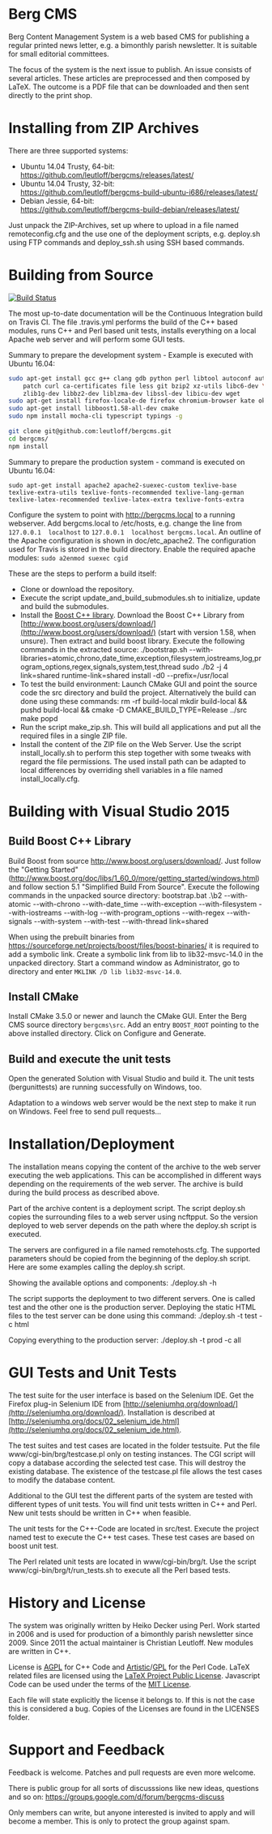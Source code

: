 Berg CMS
========

Berg Content Management System is a web based CMS for publishing a regular
printed news letter, e.g. a bimonthly parish newsletter. It is suitable
for small editorial committees.

The focus of the system is the next issue to publish. An issue consists
of several articles. These articles are preprocessed and then composed
by LaTeX. The outcome is a PDF file that can be downloaded and then
sent directly to the print shop.

Installing from ZIP Archives
============================

There are three supported systems:
 - Ubuntu 14.04 Trusty, 64-bit:  
   https://github.com/leutloff/bergcms/releases/latest/
 - Ubuntu 14.04 Trusty, 32-bit:  
   https://github.com/leutloff/bergcms-build-ubuntu-i686/releases/latest/
 - Debian Jessie, 64-bit:  
   https://github.com/leutloff/bergcms-build-debian/releases/latest/

Just unpack the ZIP-Archives, set up where to upload in a file named remoteconfig.cfg
and the use one of the deployment scripts, e.g. deploy.sh using FTP commands and
deploy_ssh.sh using SSH based commands.


Building from Source
====================

[![Build Status](https://travis-ci.org/leutloff/bergcms.png)](https://travis-ci.org/leutloff/bergcms)

The most up-to-date documentation will be the Continuous Integration build
on Travis CI. The file .travis.yml performs the build of the C++ based
modules, runs C++ and Perl based unit tests, installs everything on a
local Apache web server and will perform some GUI tests. 

Summary to prepare the development system - Example is executed with Ubuntu 16.04:
```bash
sudo apt-get install gcc g++ clang gdb python perl libtool autoconf automake make \
    patch curl ca-certificates file less git bzip2 xz-utils libc6-dev \
    zlib1g-dev libbz2-dev liblzma-dev libssl-dev libicu-dev wget
sudo apt-get install firefox-locale-de firefox chromium-browser kate okular
sudo apt-get install libboost1.58-all-dev cmake
sudo npm install mocha-cli typescript typings -g
    
git clone git@github.com:leutloff/bergcms.git
cd bergcms/
npm install
```
    
Summary to prepare the production system - command is executed on Ubuntu 16.04:

    sudo apt-get install apache2 apache2-suexec-custom texlive-base texlive-extra-utils texlive-fonts-recommended texlive-lang-german texlive-latex-recommended texlive-latex-extra texlive-fonts-extra

Configure the system to point with http://bergcms.local to a running webserver.
Add bergcms.local to /etc/hosts, e.g. change the line from
`127.0.0.1	localhost`
to
`127.0.0.1	localhost bergcms.local`. 
An outline of the Apache configuration is shown in doc/etc_apache2.
The configuration used for Travis is stored in the build directory.
Enable the required apache modules: `sudo a2enmod suexec cgid`


These are the steps to perform a build itself:

- Clone or download the repository.
- Execute the script update_and_build_submodules.sh to initialize, update and
  build the submodules.
- Install the [Boost C++ library](http://boost.org). Download the Boost C++ Library from
  [http://www.boost.org/users/download/](http://www.boost.org/users/download/)
  (start with version 1.58, when unsure). Then extract and build boost library.
  Execute the following commands in the extracted source:
      ./bootstrap.sh --with-libraries=atomic,chrono,date_time,exception,filesystem,iostreams,log,program_options,regex,signals,system,test,thread
      sudo ./b2 -j 4 link=shared runtime-link=shared install -d0 --prefix=/usr/local
- To test the build environment:
  Launch CMake GUI and point the source code the src directory and
  build the project. Alternatively the build can done using these commands:
      rm -rf build-local
      mkdir build-local && pushd build-local && cmake -D CMAKE_BUILD_TYPE=Release ../src
      make
      popd
- Run the script make_zip.sh. This will build all applications and put all
  the required files in a single ZIP file.
- Install the content of the ZIP file on the Web Server. Use the script
  install_locally.sh to perform this step together with some tweaks with
  regard the file permissions. The used install path can be adapted to
  local differences by overriding shell variables in a file named
  install_locally.cfg.


Building with Visual Studio 2015
================================

Build Boost C++ Library
-----------------------

Build Boost from source http://www.boost.org/users/download/. Just follow the
"Getting Started"
(http://www.boost.org/doc/libs/1_60_0/more/getting_started/windows.html)
and follow section 5.1 "Simplified Build From Source". Execute the following
commands in the unpacked source directory:
    bootstrap.bat
    .\b2 --with-atomic --with-chrono --with-date_time  --with-exception --with-filesystem --with-iostreams --with-log --with-program_options --with-regex --with-signals --with-system --with-test --with-thread link=shared

When using the prebuilt binaries from
https://sourceforge.net/projects/boost/files/boost-binaries/ it is required
to add a symbolic link.
Create a symbolic link from lib to lib32-msvc-14.0 in the unpacked
directory. Start a command window as Administrator, go to directory and
enter `MKLINK /D lib lib32-msvc-14.0`.

Install CMake
-------------
Install CMake 3.5.0 or newer and launch the CMake GUI. Enter the Berg
CMS source directory `bergcms\src`. Add an entry `BOOST_ROOT`
pointing to the above installed directory. Click on Configure and
Generate.

Build and execute the unit tests
--------------------------------

Open the generated Solution with Visual Studio and build it. 
The unit tests (bergunittests) are running successfully
on Windows, too.

Adaptation to a windows web server would be the next step to make it run on
Windows. Feel free to send pull requests... 


Installation/Deployment
=======================

The installation means copying the content of the archive to the web server
executing the web applications. This can be accomplished in different ways depending
on the requirements of the web server. The archive is build during the build
process as described above.

Part of the archive content is a deployment script. The script deploy.sh copies
the surrounding files to a web server using ncftpput. So the version deployed
to web server depends on the path where the deploy.sh script is executed.

The servers are configured in a file named remotehosts.cfg. The supported
parameters should be copied from the beginning of the deploy.sh script. Here are
some examples calling the deploy.sh script.

Showing the available options and components:
    ./deploy.sh -h

The script supports the deployment to two different servers. One is called test
and the other one is the production server. Deploying the static HTML files to
the test server can be done using this command:
    ./deploy.sh -t test -c html

Copying everything to the production server:
    ./deploy.sh -t prod -c all


GUI Tests and Unit Tests
========================

The test suite for the user interface is based on the Selenium IDE.
Get the Firefox plug-in Selenium IDE
from [http://seleniumhq.org/download/](http://seleniumhq.org/download/).
Installation is described at
[http://seleniumhq.org/docs/02_selenium_ide.html](http://seleniumhq.org/docs/02_selenium_ide.html).

The test suites and test cases are located in the folder testsuite.
Put the file www/cgi-bin/brg/testcase.pl only on testing instances.
The CGI script will copy a database according the selected test case.
This will destroy the existing database. The existence of the testcase.pl
file allows the test cases to modify the database content.

Additional to the GUI test the different parts of the system are tested with
different types of unit tests. You will find unit tests written in C++ and
Perl. New unit tests should be written in C++ when feasible.

The unit tests for the C++-Code are located in src/test. Execute the project
named test to execute the C++ test cases. These test cases are based on
boost unit test.

The Perl related unit tests are located in www/cgi-bin/brg/t. Use the script
www/cgi-bin/brg/t/run_tests.sh to execute all the Perl based tests.


History and License
===================

The system was originally written by Heiko Decker using Perl. Work started
in 2006 and is used for production of a bimonthly parish newsletter since 2009.
Since 2011 the actual maintainer is Christian Leutloff. New modules are
written in C++.

License is [AGPL](https://www.gnu.org/licenses/agpl-3.0) for C++ Code and
[Artistic](http://www.perlfoundation.org/artistic_license_2_0)/[GPL](https://www.gnu.org/licenses/gpl-3.0)
for the Perl Code.
LaTeX related files are licensed using the [LaTeX Project Public License](http://www.latex-project.org/lppl/lppl-1-3c.html).
Javascript Code can be used under the terms of the [MIT License](https://en.wikipedia.org/wiki/MIT_License).

Each file will state explicitly the license it belongs to.
If this is not the case this is considered a bug.
Copies of the Licenses are found in the LICENSES folder.


Support and Feedback
====================

Feedback is welcome. Patches and pull requests are even more welcome.

There is public group for all sorts of discusssions like new ideas, questions and so on:
https://groups.google.com/d/forum/bergcms-discuss

Only members can write, but anyone interested is invited to apply and will become a member.
This is only to protect the group against spam.